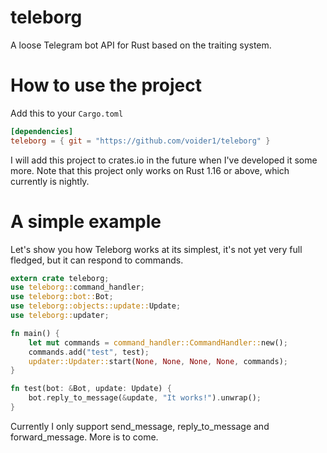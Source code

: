 # teleborg
A loose Telegram bot API for Rust based on the traiting system.


How to use the project
======================
Add this to your `Cargo.toml`
``` toml
[dependencies]
teleborg = { git = "https://github.com/voider1/teleborg" }
```
I will add this project to crates.io in the future when I've developed it some more.
Note that this project only works on Rust 1.16 or above, which currently is nightly.

A simple example
================
Let's show you how Teleborg works at its simplest, it's not yet very full fledged, but it can respond to commands.

```Rust
extern crate teleborg;
use teleborg::command_handler;
use teleborg::bot::Bot;
use teleborg::objects::update::Update;
use teleborg::updater;

fn main() {
    let mut commands = command_handler::CommandHandler::new();
    commands.add("test", test);
    updater::Updater::start(None, None, None, None, commands);
}

fn test(bot: &Bot, update: Update) {
    bot.reply_to_message(&update, "It works!").unwrap();
}
```

Currently I only support send_message, reply_to_message and forward_message. More is to come.
